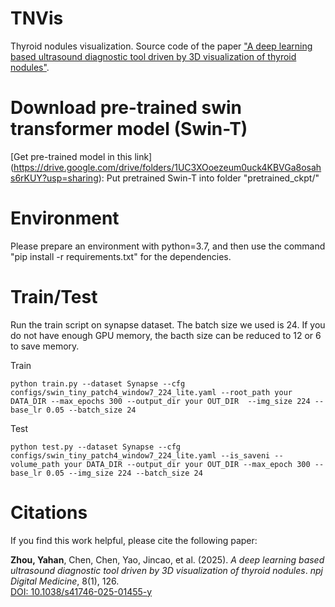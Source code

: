 # TNVis
Thyroid nodules visualization.
Source code of the paper ["A deep learning based ultrasound diagnostic tool driven by 3D visualization of thyroid nodules"](https://www.nature.com/articles/s41746-025-01455-y).
# Download pre-trained swin transformer model (Swin-T)
[Get pre-trained model in this link] (https://drive.google.com/drive/folders/1UC3XOoezeum0uck4KBVGa8osahs6rKUY?usp=sharing): Put pretrained Swin-T into folder "pretrained_ckpt/"
# Environment
Please prepare an environment with python=3.7, and then use the command "pip install -r requirements.txt" for the dependencies.
# Train/Test
Run the train script on synapse dataset. The batch size we used is 24. If you do not have enough GPU memory, the bacth size can be reduced to 12 or 6 to save memory.

Train

`python train.py --dataset Synapse --cfg configs/swin_tiny_patch4_window7_224_lite.yaml --root_path your DATA_DIR --max_epochs 300 --output_dir your OUT_DIR  --img_size 224 --base_lr 0.05 --batch_size 24`

Test

`python test.py --dataset Synapse --cfg configs/swin_tiny_patch4_window7_224_lite.yaml --is_saveni --volume_path your DATA_DIR --output_dir your OUT_DIR --max_epoch 300 --base_lr 0.05 --img_size 224 --batch_size 24`

# Citations
If you find this work helpful, please cite the following paper:

**Zhou, Yahan**, Chen, Chen, Yao, Jincao, et al. (2025). *A deep learning based ultrasound diagnostic tool driven by 3D visualization of thyroid nodules*. *npj Digital Medicine*, 8(1), 126.  
[DOI: 10.1038/s41746-025-01455-y](https://doi.org/10.1038/s41746-025-01455-y)
